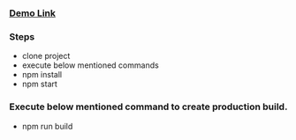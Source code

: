 ### [Demo Link](https://clone-94a19.web.app/)

### Steps
- clone project
- execute below mentioned commands
- npm install
- npm start

### Execute below mentioned command to create production build.
- npm run build

